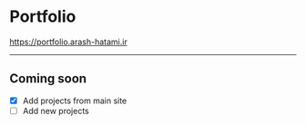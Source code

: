 # Portfolio

https://portfolio.arash-hatami.ir

---

## Coming soon

- [x] Add projects from main site  
- [ ] Add new projects
